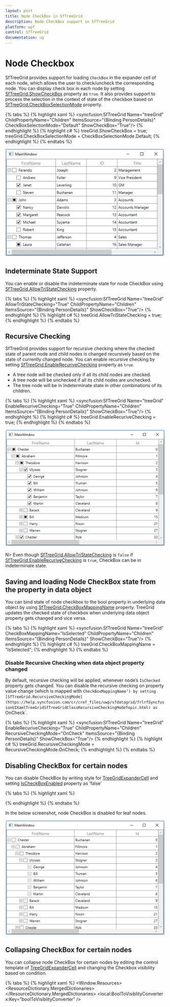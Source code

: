 ```yaml
---
layout: post
title: Node CheckBox in SfTreeGrid
description: Node CheckBox support in SfTreeGrid
platform: wpf
control: SfTreeGrid
documentation: ug
---
```

# Node Checkbox

SfTreeGrid provides support for loading `CheckBox` in the expander cell of each node, which allows the user to check/uncheck the corresponding node. You can display check box in each node by setting [SfTreeGrid.ShowCheckBox](https://help.syncfusion.com/cr/cref_files/uwp/sfdatagrid/frlrfSyncfusionUIXamlTreeGridSfTreeGridClassShowCheckBoxTopic.html) property as `true`. It also provides support to process the selection in the context of state of the checkbox based on [SfTreeGrid.CheckBoxSelectionMode](https://help.syncfusion.com/cr/cref_files/uwp/sfdatagrid/frlrfSyncfusionUIXamlTreeGridSfTreeGridClassCheckBoxSelectionModeTopic.html) property.

{% tabs %}
{% highlight xaml %}
<syncfusion:SfTreeGrid Name="treeGrid"
                       ChildPropertyName="Children"
                       ItemsSource="{Binding PersonDetails}"
                       CheckBoxSelectionMode="Default"
                       ShowCheckBox="True"/>
{% endhighlight %}
{% highlight c# %}
treeGrid.ShowCheckBox = true;
treeGrid.CheckBoxSelectionMode = CheckBoxSelectionMode.Default;
{% endhighlight %}
{% endtabs %}

![](Node-CheckBox_images/Node-CheckBox_img1.png)

## Indeterminate State Support

You can enable or disable the indeterminate state for node CheckBox using [SfTreeGrid.AllowTriStateChecking](https://help.syncfusion.com/cr/cref_files/uwp/sfdatagrid/frlrfSyncfusionUIXamlTreeGridSfTreeGridClassAllowTriStateCheckingTopic.html) property.

{% tabs %}
{% highlight xaml %}
<syncfusion:SfTreeGrid Name="treeGrid"
                       AllowTriStateChecking="True"
                       ChildPropertyName="Children"
                       ItemsSource="{Binding PersonDetails}"
                       ShowCheckBox="True"/>
{% endhighlight %}
{% highlight c# %}
treeGrid.AllowTriStateChecking = true;
{% endhighlight %}
{% endtabs %}

## Recursive Checking

SfTreeGrid provides support for recursive checking where the checked state of parent node and child nodes is changed recursively based on the state of currently changed node. You can enable recursive checking by setting [SfTreeGrid.EnableRecuriveChecking](https://help.syncfusion.com/cr/cref_files/uwp/sfdatagrid/frlrfSyncfusionUIXamlTreeGridSfTreeGridClassEnableRecuriveCheckingTopic.html) property as `true`.

* A tree node will be checked only if all its child nodes are checked.
* A tree node will be unchecked if all its child nodes are unchecked. 
* The tree node will be in Indeterminate state in other combinations of its children.

{% tabs %}
{% highlight xaml %}
<syncfusion:SfTreeGrid Name="treeGrid"
                       EnableRecuriveChecking="True"
                       ChildPropertyName="Children"
                       ItemsSource="{Binding PersonDetails}"
                       ShowCheckBox="True"/>
{% endhighlight %}
{% highlight c# %}
treeGrid.EnableRecuriveChecking = true;
{% endhighlight %}
{% endtabs %}

![](Node-CheckBox_images/Node-CheckBox_img2.png)

N> Even though [SfTreeGrid.AllowTriStateChecking](https://help.syncfusion.com/cr/cref_files/uwp/sfdatagrid/frlrfSyncfusionUIXamlTreeGridSfTreeGridClassAllowTriStateCheckingTopic.html) is `false` if [SfTreeGrid.EnableRecuriveChecking](https://help.syncfusion.com/cr/cref_files/uwp/sfdatagrid/frlrfSyncfusionUIXamlTreeGridSfTreeGridClassEnableRecuriveCheckingTopic.html) is `true`, CheckBox can be in indeterminate state.

## Saving and loading Node CheckBox state from the property in data object

You can bind state of node checkbox to the bool property in underlying data object by using [SfTreeGrid.CheckBoxMappingName](https://help.syncfusion.com/cr/cref_files/uwp/sfdatagrid/frlrfSyncfusionUIXamlTreeGridSfTreeGridClassCheckBoxMappingNameTopic.html) property. TreeGrid updates the checked state of checkbox when underlying data object property gets changed and vice versa.

{% tabs %}
{% highlight xaml %}
<syncfusion:SfTreeGrid Name="treeGrid"
                       CheckBoxMappingName="IsSelected"
                       ChildPropertyName="Children"
                       ItemsSource="{Binding PersonDetails}"
                       ShowCheckBox="True"/>
{% endhighlight %}
{% highlight c# %}
treeGrid.CheckBoxMappingName = "IsSelected";
{% endhighlight %}
{% endtabs %}

### Disable Recursive Checking when data object property changed

By default, recursive checking will be applied, whenever node’s `IsChecked` property gets changed. You can disable the recursive checking on property value change (which is mapped with `CheckBoxMappingName’) by setting [SfTreeGrid.RecursiveCheckingMode](https://help.syncfusion.com/cr/cref_files/uwp/sfdatagrid/frlrfSyncfusionUIXamlTreeGridSfTreeGridClassRecursiveCheckingModeTopic.html) as `OnCheck`.

{% tabs %}
{% highlight xaml %}
<syncfusion:SfTreeGrid Name="treeGrid"
                       EnableRecuriveChecking="True"
                       ChildPropertyName="Children"
                       RecursiveCheckingMode="OnCheck"
                       ItemsSource="{Binding PersonDetails}"
                       ShowCheckBox="True"/>
{% endhighlight %}
{% highlight c# %}
treeGrid.RecursiveCheckingMode = RecursiveCheckingMode.OnCheck;
{% endhighlight %}
{% endtabs %}

## Disabling CheckBox for certain nodes

You can disable CheckBox by writing style for [TreeGridExpanderCell](https://help.syncfusion.com/cr/cref_files/uwp/sfdatagrid/frlrfSyncfusionUIXamlTreeGridTreeGridExpanderCellClassTopic.html) and setting [IsCheckBoxEnabled](https://help.syncfusion.com/cr/cref_files/uwp/sfdatagrid/frlrfSyncfusionUIXamlTreeGridTreeGridExpanderCellClassIsCheckBoxEnabledTopic.html) property as ‘false’

{% tabs %}
{% highlight xaml %}
<Style TargetType="syncfusion:TreeGridExpanderCell">
            <Setter Property="IsCheckBoxEnabled" Value="{Binding Path=HasChildNodes, RelativeSource={RelativeSource Self}}" />
</Style>
{% endhighlight %}
{% endtabs %}

In the below screenshot, node CheckBox is disabled for leaf nodes.

![](Node-CheckBox_images/Node-CheckBox_img3.png)

## Collapsing CheckBox for certain nodes

You can collapse node CheckBox for certain nodes by editing the control template of [TreeGridExpanderCell](https://help.syncfusion.com/cr/cref_files/uwp/sfdatagrid/frlrfSyncfusionUIXamlTreeGridTreeGridExpanderCellClassTopic.html) and changing the Checkbox visibility based on condition.

{% tabs %}
{% highlight xaml %}
<Window.Resources>
        <ResourceDictionary>
            <ResourceDictionary.MergedDictionaries>
                <ResourceDictionary Source="/Syncfusion.SfGrid.WPF;component/Control/Themes/Generic.xaml" />
            </ResourceDictionary.MergedDictionaries>
            <local:BoolToVisiblityConverter x:Key="boolToVisiblityConverter" />
            <Style TargetType="syncfusion:TreeGridExpanderCell">
                <Setter Property="Background" Value="Transparent" />
                <Setter Property="BorderThickness" Value="0,0,1,1" />
                <Setter Property="BorderBrush" Value="Gray" />
                <Setter Property="Padding" Value="0" />
                <Setter Property="Template">
                    <Setter.Value>
                        <ControlTemplate TargetType="syncfusion:TreeGridExpanderCell">
                            <Grid x:Name="Root">
                                <Border x:Name="PART_GridCellBorder"
                                        Background="{TemplateBinding Background}"
                                        BorderBrush="{TemplateBinding BorderBrush}"
                                        BorderThickness="{TemplateBinding BorderThickness}"
                                        SnapsToDevicePixels="True">
                                    <Grid Margin="{TemplateBinding IndentMargin}">
                                        <Grid.ColumnDefinitions>
                                            <ColumnDefinition Width="14" />
                                            <ColumnDefinition Width="Auto" />
                                            <ColumnDefinition Width="*" />
                                        </Grid.ColumnDefinitions>
                                        <syncfusion:TreeGridExpander x:Name="PART_ExpanderCell"
                                                                     Grid.Column="0"
                                                                     Width="12"
                                                                     Height="12"
                                                                     Margin="2,1,0,1"
                                                                     HorizontalAlignment="Center"
                                                                     VerticalAlignment="Center"
                                                                     IsExpanded="{Binding RelativeSource={RelativeSource TemplatedParent},
                                                                                          Path=IsExpanded,
                                                                                          Mode=TwoWay}"
                                                                     Visibility="{Binding RelativeSource={RelativeSource TemplatedParent},
                                                                                          Path=HasChildNodes,
                                                                                          Converter={StaticResource boolToVisiblityConverter},
                                                                                          Mode=TwoWay}" />

                                        <CheckBox Name="PART_SelectCheckBox"
                                                  Grid.Column="1"
                                                  Width="16"
                                                  Height="16"
                                                  MinWidth="16"
                                                  Margin="3,0,0,0"
                                                  VerticalAlignment="Center"
                                                  syncfusion:VisualContainer.WantsMouseInput="True"
                                                  IsEnabled="{Binding RelativeSource={RelativeSource TemplatedParent},
                                                                      Path=IsCheckBoxEnabled,
                                                                      Mode=TwoWay,
                                                                      UpdateSourceTrigger=PropertyChanged}"
                                                  IsThreeState="True"
                                                  Visibility="{Binding Path=HasChildNodes,
                                                                       RelativeSource={RelativeSource TemplatedParent},
                                                                       Converter={StaticResource boolToVisiblityConverter},
                                                                       Mode=TwoWay}" />
                                        <Grid Grid.Column="2"
                                              Margin="3,0,0,0"
                                              Background="{TemplateBinding Background}">
                                            <ContentPresenter />
                                            <Border x:Name="PART_CurrentCellBorder"
                                                    Margin="0,0,0,0"
                                                    Background="Transparent"
                                                    BorderBrush="{TemplateBinding CurrentCellBorderBrush}"
                                                    BorderThickness="{TemplateBinding CurrentCellBorderThickness}"
                                                    IsHitTestVisible="False"
                                                    Visibility="Collapsed" />
                                            <Border x:Name="PART_InValidCellBorder"
                                                    Width="10"
                                                    Height="10"
                                                    HorizontalAlignment="Right"
                                                    VerticalAlignment="Top"
                                                    SnapsToDevicePixels="True"
                                                    Visibility="Collapsed">
                                                <ToolTipService.ToolTip>
                                                    <ToolTip Background="#FFDB000C"
                                                             Placement="Right"
                                                             PlacementRectangle="20,0,0,0"
                                                             Tag="{TemplateBinding ErrorMessage}"
                                                             Template="{StaticResource ValidationToolTipTemplate}" />
                                                </ToolTipService.ToolTip>
                                                <Path Data="M0.5,0.5 L12.652698,0.5 12.652698,12.068006 z"
                                                      Fill="Red"
                                                      SnapsToDevicePixels="True"
                                                      Stretch="Fill" />
                                            </Border>

                                        </Grid>
                                    </Grid>
                                </Border>
                                <VisualStateManager.VisualStateGroups>
                                    <VisualStateGroup x:Name="IndicationStates">
                                        <VisualState x:Name="NoError" />
                                        <VisualState x:Name="HasError">
                                            <Storyboard>
                                                <ObjectAnimationUsingKeyFrames BeginTime="00:00:00"
                                                                               Storyboard.TargetName="PART_InValidCellBorder"
                                                                               Storyboard.TargetProperty="(UIElement.Visibility)">
                                                    <DiscreteObjectKeyFrame KeyTime="00:00:00" Value="{x:Static Visibility.Visible}" />
                                                </ObjectAnimationUsingKeyFrames>
                                            </Storyboard>
                                        </VisualState>
                                    </VisualStateGroup>
                                    <VisualStateGroup x:Name="CurrentStates">
                                        <VisualState x:Name="Regular" />
                                        <VisualState x:Name="Current">
                                            <Storyboard>
                                                <ObjectAnimationUsingKeyFrames BeginTime="00:00:00"
                                                                               Storyboard.TargetName="PART_CurrentCellBorder"
                                                                               Storyboard.TargetProperty="(UIElement.Visibility)">
                                                    <DiscreteObjectKeyFrame KeyTime="00:00:00" Value="{x:Static Visibility.Visible}" />
                                                </ObjectAnimationUsingKeyFrames>
                                            </Storyboard>
                                        </VisualState>
                                    </VisualStateGroup>
                                </VisualStateManager.VisualStateGroups>
                            </Grid>
                        </ControlTemplate>
                    </Setter.Value>
                </Setter>
            </Style>
        </ResourceDictionary>
</Window.Resources>
{% endhighlight %}
{% highlight c# %}
public class BoolToVisiblityConverter : IValueConverter
{
    public object Convert(object value, Type targetType, object parameter, System.Globalization.CultureInfo culture)
    {
        if ((bool)value)
            return Visibility.Visible;
        return Visibility.Collapsed;
    }

    public object ConvertBack(object value, Type targetType, object parameter, System.Globalization.CultureInfo culture)
    {
        if ((Visibility)value == Visibility.Visible)
            return true;
        return false;
    }
}
{% endhighlight %}
{% endtabs %}

Here, node CheckBox is collapsed for leaf nodes.

![](Node-CheckBox_images/Node-CheckBox_img4.png)

## Handling Selection based on CheckBox State

SfTreeGrid has following modes for processing selection based on check box state.

1. Default – Selection and state of checkbox works independent of each other.
2. SelectOnCheck – Row can be selected or deselected based on state of checkbox.
3. SynchronizeSelection – Row can be selected or deselected based on state of checkbox and vice versa.

**Default mode**

If you don’t want to affect the selection while checking/unchecking the node CheckBox, you need to set [SfTreeGrid.CheckBoxSelectionMode](https://help.syncfusion.com/cr/cref_files/uwp/sfdatagrid/frlrfSyncfusionUIXamlTreeGridSfTreeGridClassCheckBoxSelectionModeTopic.html) as `Default`.

{% tabs %}
{% highlight xaml %}
<syncfusion:SfTreeGrid Name="treeGrid"
                       CheckBoxSelectionMode="Default"
                       ItemsSource="{Binding PersonDetails}"
                       ShowCheckBox="True"/>

{% endhighlight %}
{% endtabs %}
{% tabs %}
{% highlight c# %}
treeGrid.CheckBoxSelectionMode = CheckBoxSelectionMode.Default;
{% endhighlight %}
{% endtabs %}

![](Node-CheckBox_images/Node-CheckBox_img5.png)

**SelectOnCheck**

If you want to select/deselect the rows using node CheckBox only, you need to set [SfTreeGrid. CheckBoxSelectionMode](https://help.syncfusion.com/cr/cref_files/uwp/sfdatagrid/frlrfSyncfusionUIXamlTreeGridSfTreeGridClassCheckBoxSelectionModeTopic.html) as `SelectOnCheck`. 
Navigation, editing and programmatic selection are not supported in this mode.

{% tabs %}
{% highlight xaml %}
<syncfusion:SfTreeGrid Name="treeGrid"
                       CheckBoxSelectionMode="SelectOnCheck"
                       ItemsSource="{Binding PersonDetails}"
                       ShowCheckBox="True"/>

{% endhighlight %}
{% highlight c# %}
treeGrid.CheckBoxSelectionMode = CheckBoxSelectionMode.SelectOnCheck;
{% endhighlight %}
{% endtabs %}

![](Node-CheckBox_images/Node-CheckBox_img6.png)

**SynchronizeSelection**

If you want to synchronize the selection with node CheckBox’s IsChecked state, you need to set [SfTreeGrid.CheckBoxSelectionMode](https://help.syncfusion.com/cr/cref_files/uwp/sfdatagrid/frlrfSyncfusionUIXamlTreeGridSfTreeGridClassCheckBoxSelectionModeTopic.html) as `SynchronizeSelection`. In this mode, you can select by checking checkbox and selecting/deselecting the row will check/uncheck the corresponding node checkbox.

{% tabs %}
{% highlight xaml %}
<syncfusion:SfTreeGrid Name="treeGrid"
                       CheckBoxSelectionMode="SynchronizeSelection"
                       ItemsSource="{Binding PersonDetails}"
                       ShowCheckBox="True"/>

{% endhighlight %}
{% highlight c# %}
treeGrid.CheckBoxSelectionMode = CheckBoxSelectionMode.SynchronizeSelection;
{% endhighlight %}
{% endtabs %}

![](Node-CheckBox_images/Node-CheckBox_img7.png)

N>
* Recursive checking is not supported when selection mode is single.
* CheckBox selection is not supported if selection mode in None.

## Events

### NodeCheckStateChanged

[NodeCheckStateChanged](https://help.syncfusion.com/cr/cref_files/uwp/sfdatagrid/frlrfSyncfusionUIXamlTreeGridSfTreeGridClassNodeCheckStateChangedTopic.html) event triggered when user check or uncheck the node check box.

{% tabs %}
{% highlight c# %}
treeGrid.NodeCheckStateChanged += TreeGrid_NodeCheckStateChanged;

private void TreeGrid_NodeCheckStateChanged(object sender, NodeCheckStateChangedEventArgs e)
{
    var node = e.Node;
}
{% endhighlight %}
{% endtabs %}

## Programmatically Processing Node CheckBox

You can change the state of node checkbox programmatically by calling [SetCheckedState](https://help.syncfusion.com/cr/cref_files/uwp/sfdatagrid/frlrfSyncfusionUIXamlTreeGridTreeNodeClassSetCheckedStateTopic.html) method as below,

{% tabs %}
{% highlight c# %}
var treeNode = treeGrid.View.Nodes[0];
treeNode.SetCheckedState(true);
{% endhighlight %}
{% endtabs %}

If you want to restrict the `IsChecked` update of the parent and child nodes (when [SfTreeGrid.EnableRecuriveChecking](https://help.syncfusion.com/cr/cref_files/uwp/sfdatagrid/frlrfSyncfusionUIXamlTreeGridSfTreeGridClassEnableRecuriveCheckingTopic.html) is `true`), you can pass default parameter values as `false` in [SetCheckedState](https://help.syncfusion.com/cr/cref_files/uwp/sfdatagrid/frlrfSyncfusionUIXamlTreeGridTreeNodeClassSetCheckedStateTopic.html) method.

{% tabs %}
{% highlight c# %}
var treeNode = treeGrid.View.Nodes[0];
treeNode.SetCheckedState(true, false, false);
{% endhighlight %}
{% endtabs %}

## Getting Checked nodes

You can get the checked nodes collection using [GetCheckedNodes](https://help.syncfusion.com/cr/cref_files/uwp/sfdatagrid/frlrfSyncfusionUIXamlTreeGridSfTreeGridClassGetCheckedNodesTopic.html) method.

{% tabs %}
{% highlight c# %}
var nodes = treeGrid.GetCheckedNodes();
{% endhighlight %}
{% endtabs %}

If you want to get all the checked nodes even though they are not in view, you can pass parameter as ‘true’ in `GetCheckedNodes` method.

{% tabs %}
{% highlight c# %}
var nodes = treeGrid.GetCheckedNodes(true);
{% endhighlight %}
{% endtabs %}

